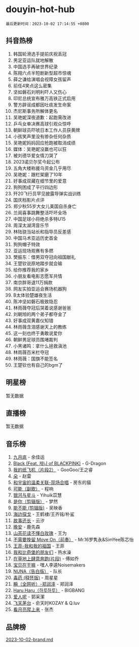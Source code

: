 # douyin-hot-hub

`最后更新时间：2023-10-02 17:14:55 +0800`

## 抖音热榜

1. 韩国轮滑选手提前庆祝丢冠
1. 男足亚运队就地解散
1. 中国选手再破世界纪录
1. 陈翔六点半短剧新型超市惊魂
1. 薛之谦给演唱会视障女孩留声
1. 前任4笑点这么密集
1. 坚如磐石刘明利吓人又伤心
1. 印尼总统宣布雅万高铁正式启用
1. 警方辟谣成都因吐痰发生命案
1. 杰尼斯事务所解体更名
1. 吴艳妮深夜道歉：起跑需改进
1. 乒乓女单决赛高球引观众惊呼
1. 朝鲜球员吓唬日本工作人员获黄牌
1. 小孩笑声里没有掺杂任何杂质
1. 吴艳妮妈妈回应抢跑被取消成绩
1. 媒体：吴艳妮没赢也可以狂
1. 被刘德华爱女情刀哭了
1. 2023诺贝尔奖今起公布
1. 五角大楼称援乌资金几乎用尽
1. 吴艳妮：跟栏架磨了10年
1. 好事成双藏在细节里的爱意
1. 狗狗困成了平行四边形
1. 歼20飞行员罕见披露导弹实战训练
1. 国庆档影片点评
1. 郑少秋55岁大女儿美国自杀身亡
1. 兰闺喜事跳舞整活吓坏全场
1. 中国足球小将绝杀多特U15
1. 周深太湖湾音乐节
1. 林陆骁当站长和指导员反差感
1. 中国马术亚运历史首金
1. 狗狗帽子特效
1. 亚运现场观赛有多燃
1. 樊振东：借男双夺冠向祖国献礼
1. 王楚钦说原地踏步就会输
1. 给你推荐我的家乡
1. 小朋友看电影志愿军共情
1. 南京胖哥退11万捐款
1. 网友实拍亚运会赛场机器狗
1. B太体验楚雄夜生活
1. 陈冲坚如磐石极致隐忍
1. 林雨薇夺冠后哭着说感谢爸爸
1. 刘朝旭的两个弟子都夺金了
1. 好事成双黄嘉仪知错
1. 林雨薇含泪感谢天上的教练
1. 这一刻也终于勇敢说爱你
1. 朝鲜男足球员围堵裁判
1. 小黑诸鸣：拿什么拯救滇池
1. 林雨薇百米栏夺冠
1. 林雨薇：国旗不能签名
1. 王楚钦也有自己的bgm了

## 明星榜

暂无数据

## 直播榜

暂无数据

## 音乐榜

1. [九月底](https://sf3-cdn-tos.douyinstatic.com/obj/tos-cn-ve-2774/oMfewG4PDTFhF8iz3OGQ7ABH5i6fCgnMaoCbzZ) - 余佳运
1. [Black (Feat. 제니 of BLACKPINK)](https://sf6-cdn-tos.douyinstatic.com/obj/tos-cn-ve-2774/2eb92e2debbe4fe0a552bc099aef7f28) - G-Dragon
1. [我的纸飞机（片段2）](https://sf3-cdn-tos.douyinstatic.com/obj/tos-cn-ve-2774/oM2ZrKcg2CD5AeRB2gkeXOFB1IxAGJdZPazYHf) - GooGoo/王之睿
1. [朵](https://sf3-cdn-tos.douyinstatic.com/obj/tos-cn-ve-2774/932f5bdfcd7c47b880525e92ab8a4999) - 赵雷
1. [和宇宙的温柔关联-现场合唱](https://sf3-cdn-tos.douyinstatic.com/obj/tos-cn-ve-2774/o0hONGDYQBgk0e5bqDeQOonVmncA6tC2nBwZLT) - 房东的猫
1. [可能（副歌）](https://sf3-cdn-tos.douyinstatic.com/obj/tos-cn-ve-2774/cde1731888894259b333569393c2fb51) - 程响
1. [银河与星斗](https://sf6-cdn-tos.douyinstatic.com/obj/tos-cn-ve-2774/3cc0bf5f0ef140f7b6743a631bcf3c58) - Yihuik苡慧
1. [是你（剪辑版）](https://sf6-cdn-tos.douyinstatic.com/obj/tos-cn-ve-2774/46019dae783c4c969944217fe1cfafc4) - 梦然
1. [能不能 (剪辑版)](https://sf3-cdn-tos.douyinstatic.com/obj/tos-cn-ve-2774/fc4a6c45b4a34277ba4088e1d7fdff98) - 吴映香
1. [海边探戈](https://sf6-cdn-tos.douyinstatic.com/obj/tos-cn-ve-2774/os9gE0VQCGqt6VQkZDyBBYvfSDY0QFe3vVmubn) - 王鹤棣/王齐铭/朴鲨
1. [故事还长](https://sf6-cdn-tos.douyinstatic.com/obj/tos-cn-ve-2774/30a26758c8594f0ab81ac675c33ee2c5) - 云汐
1. [晚安](https://sf6-cdn-tos.douyinstatic.com/obj/tos-cn-ve-2774/a724c5e224464218839820f4e4fd632f) - 鹿先森
1. [山茶花读不懂白玫瑰](https://sf3-cdn-tos.douyinstatic.com/obj/tos-cn-ve-2774/osfn8B7DktrRHEPJgPCfDbw7QDQEkwC16BxZg9) - 王为
1. [不需要挽留 Move On（前奏）](https://sf3-cdn-tos.douyinstatic.com/obj/tos-cn-ve-2774/ooCBhgCCkF4nExzQL9WZSUbitfA8IsDkgQIYhe) - Mr.16罗隽永&SimYee陈芯怡
1. [王菲-我和我的祖国](https://sf6-cdn-tos.douyinstatic.com/obj/tos-cn-ve-2774/3ef0f373017541e18566595c96123cab) - 王菲
1. [我和比奇堡的朋友们](https://sf3-cdn-tos.douyinstatic.com/obj/tos-cn-ve-2774/f0505db981ea4a6d91453a15924a82aa) - 热水澡
1. [在草地上肆意奔跑(片段)](https://sf6-cdn-tos.douyinstatic.com/obj/tos-cn-ve-2774/8831d494742f45dabdfa8adb8b817259) - 傅如乔
1. [宝贝在干嘛](https://sf3-cdn-tos.douyinstatic.com/obj/tos-cn-ve-2774/okW4hBCfJI5B2ZEgTCtikhMW7IafzNrBQIYkpJ) - 嘿人李逵Noisemakers
1. [NUNA（告白版）](https://sf6-cdn-tos.douyinstatic.com/obj/tos-cn-ve-2774/a65828cbd8ce41a78a430a58b49f4feb) - 队长
1. [毒药 (释怀版)](https://sf3-cdn-tos.douyinstatic.com/obj/tos-cn-ve-2774/oYILMEAzspdZBIzy4frJNB8ZHPHWAhiwowd4Ad) - 周星星
1. [瞬（全网听）-郑润泽](https://sf3-cdn-tos.douyinstatic.com/obj/tos-cn-ve-2774/o4Vb9eJZClCZTnRQYy0BRSeHGrDtrkrQgIBvQt) - 郑润泽
1. [Haru Haru（하루하루）](https://sf3-cdn-tos.douyinstatic.com/obj/tos-cn-ve-2774/940c04aa98154ee7bdbaaa2ad9f28aec) - BIGBANG
1. [爱人呢](https://sf3-cdn-tos.douyinstatic.com/obj/tos-cn-ve-2774/2041dc10f3c442f1992b439a00eaf2ba) - 郭采潔
1. [飞天茅台](https://sf6-cdn-tos.douyinstatic.com/obj/tos-cn-ve-2774/o4GhTV5kIuMWmC2Ai1WzNglssgBfQaqQCSLxUU) - 俞天时KOZAY & Q.luv
1. [看月亮爬上来](https://sf3-cdn-tos.douyinstatic.com/obj/tos-cn-ve-2774/356c324112764016b25295e535f2daf0) - 张杰

## 品牌榜

[2023-10-02-brand.md](2023-10-02-brand.md)
